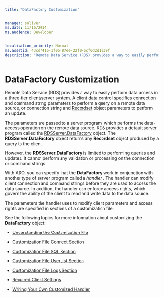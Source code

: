 ```yaml
---
title: "DataFactory Customization"
  
  
manager: soliver
ms.date: 11/16/2014
ms.audience: Developer
 
  
localization_priority: Normal
ms.assetid: 43cd7416-1f05-87ee-22f0-6cf0d2d1b39f
description: "Remote Data Service (RDS) provides a way to easily perform data access in a three-tier client/server system. A client data control specifies connection and command string parameters to perform a query on a remote data source, or connection string and Recordset object parameters to perform an update."
---
```


# DataFactory Customization

Remote Data Service (RDS) provides a way to easily perform data access in a three-tier client/server system. A client data control specifies connection and command string parameters to perform a query on a remote data source, or connection string and [Recordset](recordset-object-ado.md) object parameters to perform an update. 
  
The parameters are passed to a server program, which performs the data-access operation on the remote data source. RDS provides a default server program called the [RDSServer.DataFactory](datafactory-object-rdsserver.md) object. The **RDSServer.DataFactory** object returns any **Recordset** object produced by a query to the client. 
  
However, the **RDSServer.DataFactory** is limited to performing queries and updates. It cannot perform any validation or processing on the connection or command strings. 
  
With ADO, you can specify that the **DataFactory** work in conjunction with another type of server program called a  *handler*  . The handler can modify client connection and command strings before they are used to access the data source. In addition, the handler can enforce access rights, which govern the ability of the client to read and write data to the data source. 
  
The parameters the handler uses to modify client parameters and access rights are specified in sections of a customization file.
  
See the following topics for more information about customizing the **DataFactory** object: 
  
- [Understanding the Customization File](understanding-the-customization-file.md)
    
- [Customization File Connect Section](customization-file-connect-section.md)
    
- [Customization File SQL Section](customization-file-sql-section.md)
    
- [Customization File UserList Section](customization-file-userlist-section.md)
    
- [Customization File Logs Section](customization-file-logs-section.md)
    
- [Required Client Settings](http://msdn.microsoft.com/library/edd196b2-cfd7-ff82-b23b-6334910518e4%28Office.15%29.aspx)
    
- [Writing Your Own Customized Handler](http://msdn.microsoft.com/library/67186df9-26b9-428d-2987-cd0bc165f231%28Office.15%29.aspx)
    

